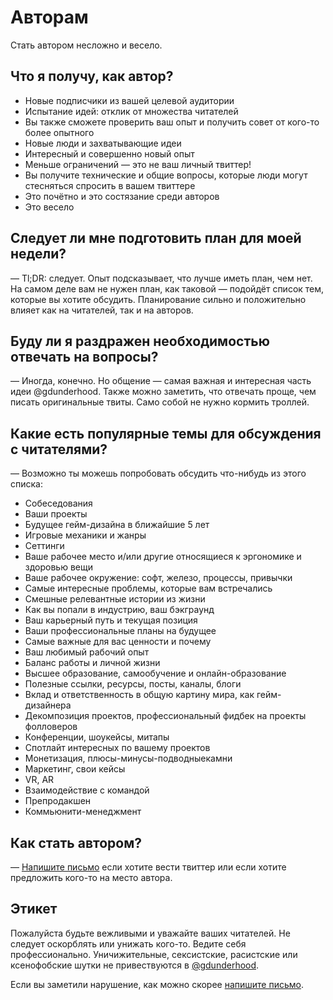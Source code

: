 # Авторам

Стать автором несложно и весело.

## Что я получу, как автор?

* Новые подписчики из вашей целевой аудитории
* Испытание идей: отклик от множества читателей
* Вы также сможете проверить ваш опыт и получить совет от кого-то более опытного
* Новые люди и захватывающие идеи
* Интересный и совершенно новый опыт
* Меньше ограничений — это не ваш личный твиттер!
* Вы получите технические и общие вопросы, которые люди могут стесняться
  спросить в вашем твиттере
* Это почётно и это состязание среди авторов
* Это весело

## Следует ли мне подготовить план для моей недели?

— Tl;DR: следует. Опыт подсказывает, что лучше иметь план, чем нет.
На самом деле вам не нужен план, как таковой — подойдёт список тем,
которые вы хотите обсудить. Планирование сильно и положительно влияет
как на читателей, так и на авторов.

## Буду ли я раздражен необходимостью отвечать на вопросы?

— Иногда, конечно. Но общение — самая важная и интересная часть идеи @gdunderhood.
Также можно заметить, что отвечать проще, чем писать оригинальные твиты.
Само собой не нужно кормить троллей.

## Какие есть популярные темы для обсуждения с читателями?

— Возможно ты можешь попробовать обсудить что-нибудь из этого списка:

* Собеседования
* Ваши проекты
* Будущее гейм-дизайна в ближайшие 5 лет
* Игровые механики и жанры
* Сеттинги
* Ваше рабочее место и/или другие относящиеся к эргономике и здоровью вещи
* Ваше рабочее окружение: софт, железо, процессы, привычки
* Самые интересные проблемы, которые вам встречались
* Смешные релевантные истории из жизни
* Как вы попали в индустрию, ваш бэкграунд
* Ваш карьерный путь и текущая позиция
* Ваши профессиональные планы на будущее
* Самые важные для вас ценности и почему
* Ваш любимый рабочий опыт
* Баланс работы и личной жизни
* Высшее образование, самообучение и онлайн-образование
* Полезные ссылки, ресурсы, посты, каналы, блоги
* Вклад и ответственность в общую картину мира, как гейм-дизайнера
* Декомпозиция проектов, профессиональный фидбек на проекты фолловеров
* Конференции, шоукейсы, митапы
* Спотлайт интересных по вашему проектов
* Монетизация, плюсы-минусы-подводныекамни
* Маркетинг, свои кейсы
* VR, AR
* Взаимодействие с командой
* Препродакшен
* Коммьюнити-менеджмент

## Как стать автором?

— [Напишите письмо][proposal] если хотите вести твиттер или если хотите предложить кого-то на место автора.

## Этикет

Пожалуйста будьте вежливыми и уважайте ваших читателей. Не следует оскорблять
или унижать кого-то. Ведите себя профессионально. Уничижительные, сексистские,
расистские или ксенофобские шутки не привествуются в [@gdunderhood][uh].

Если вы заметили нарушение, как можно скорее [напишите письмо][coc-violations].

[uh]: https://twitter.com/gdunderhood
[proposal]: mailto:shiroolab@gmail.com@gmail.com?subject=Author’s%20proposal%20for%20@gdunderhood
[coc-violations]: mailto:shiroolab@gmail.com@gmail.com?subject=CoC%20violations%20in%20@gdunderhood
